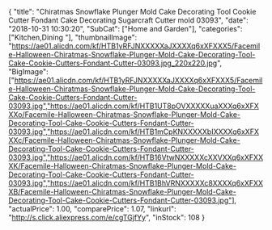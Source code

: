 {
	"title": "Chiratmas Snowflake Plunger Mold Cake Decorating Tool Cookie Cutter Fondant Cake Decorating Sugarcraft Cutter mold 03093",
	"date": "2018-10-31 10:30:20",
	"SubCat": ["Home and Garden"],
	"categories": ["Kitchen,Dining "],
	"thumbnailImage": "https://ae01.alicdn.com/kf/HTB1yRFJNXXXXXaJXXXXq6xXFXXX5/Facemile-Halloween-Chiratmas-Snowflake-Plunger-Mold-Cake-Decorating-Tool-Cake-Cookie-Cutters-Fondant-Cutter-03093.jpg_220x220.jpg",
	"BigImage": ["https://ae01.alicdn.com/kf/HTB1yRFJNXXXXXaJXXXXq6xXFXXX5/Facemile-Halloween-Chiratmas-Snowflake-Plunger-Mold-Cake-Decorating-Tool-Cake-Cookie-Cutters-Fondant-Cutter-03093.jpg","https://ae01.alicdn.com/kf/HTB1UT8pOVXXXXXuaXXXq6xXFXXXo/Facemile-Halloween-Chiratmas-Snowflake-Plunger-Mold-Cake-Decorating-Tool-Cake-Cookie-Cutters-Fondant-Cutter-03093.jpg","https://ae01.alicdn.com/kf/HTB1mCpKNXXXXXbIXXXXq6xXFXXXc/Facemile-Halloween-Chiratmas-Snowflake-Plunger-Mold-Cake-Decorating-Tool-Cake-Cookie-Cutters-Fondant-Cutter-03093.jpg","https://ae01.alicdn.com/kf/HTB16VtwNXXXXXcXXVXXq6xXFXXXK/Facemile-Halloween-Chiratmas-Snowflake-Plunger-Mold-Cake-Decorating-Tool-Cake-Cookie-Cutters-Fondant-Cutter-03093.jpg","https://ae01.alicdn.com/kf/HTB1BhVRNXXXXXc8XXXXq6xXFXXXB/Facemile-Halloween-Chiratmas-Snowflake-Plunger-Mold-Cake-Decorating-Tool-Cake-Cookie-Cutters-Fondant-Cutter-03093.jpg"],
	"actualPrice": 1.00,
	"comparePrice": 1.07,
	"linkurl": "http://s.click.aliexpress.com/e/cgTGjfYy",
	"inStock": 108
}

